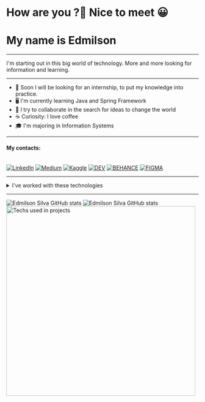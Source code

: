 # How are you ?👋  Nice to meet 😀
# My name is Edmilson

-----

I'm starting out in this big world of technology. More and more looking for information and learning. 

-----

- 💼 Soon I will be looking for an internship, to put my knowledge into practice.
- 🖥️ I'm currently learning Java and Spring Framework
- 👯 I try to collaborate in the search for ideas to change the world
- ☕ Curiosity: I love coffee 
- 🎓 I'm majoring in Information Systems

-----
#### My contacts:

<div style="display: inline_block"><br>
 <a target="_blank" href="https://www.linkedin.com/in/deveddi"><img alt="LinkedIn" src="https://img.shields.io/badge/linkedin-%230077B5.svg?style=for-the-badge&logo=linkedin&logoColor=white"/></a>
 <a target="_blank" href="https://medium.com/@DevEddi
"><img alt="Medium" src="https://img.shields.io/badge/Medium-%23000000.svg?style=for-the-badge&logo=Medium&logoColor=white"/></a>
 <a target="_blank" href="https://www.kaggle.com/edmilsoneddi">	<img alt="Kaggle" src="https://img.shields.io/badge/Kaggle-20BEFF?style=for-the-badge&logo=Kaggle&logoColor=white"/></a>
<a target="_blank" href="https://dev.to/deveddi">	<img alt="DEV" src="https://img.shields.io/badge/dev.to-0A0A0A?style=for-the-badge&logo=dev.to&logoColor=white"/></a>
 <a target="_blank" href="https://www.behance.net/DevEddi">	<img alt="BEHANCE" src="https://img.shields.io/badge/Behance-0054F7?style=for-the-badge&logo=behance&logoColor=white"/></a>
 <a target="_blank" href="https://www.figma.com/@deveddi">	<img alt="FIGMA" src="https://img.shields.io/badge/Figma-F24E1E?style=for-the-badge&logo=figma&logoColor=white"/></a>
</div>


---
<details>
    <summary>I've worked with these technologies</summary>
    <div align="center">
      <img src="https://img.shields.io/badge/React_Native-20232A?style=for-the-badge&logo=react&logoColor=61DAFB" />       
      <img src="https://img.shields.io/badge/JavaScript-323330?style=for-the-badge&logo=javascript&logoColor=F7DF1E" /> 
      <img src="https://img.shields.io/badge/Python-3776AB?style=for-the-badge&logo=python&logoColor=white" />  
      <img src="https://img.shields.io/badge/Git-F05032?style=for-the-badge&logo=git&logoColor=white" /> 
      <img src="https://img.shields.io/badge/Windows-0078D6?style=for-the-badge&logo=windows&logoColor=white" /> 
      <img src="https://img.shields.io/badge/Linux-FCC624?style=for-the-badge&logo=linux&logoColor=black" />       
      <img src="https://img.shields.io/badge/Visual_Studio_Code-0078D4?style=for-the-badge&logo=visual%20studio%20code&logoColor=white" /> 
      <img src="https://img.shields.io/badge/MySQL-005C84?style=for-the-badge&logo=mysql&logoColor=white" />
      <img src="https://img.shields.io/badge/Adobe%20after%20affects-CF96FD?style=for-the-badge&logo=Adobe%20after%20effects&logoColor=393665" />
      <img src="https://img.shields.io/badge/Adobe%20Illustrator-FF9A00?style=for-the-badge&logo=adobe%20illustrator&logoColor=white" />
      <img src="https://img.shields.io/badge/Canva-%2300C4CC.svg?&style=for-the-badge&logo=Canva&logoColor=white" />
      <img src="https://img.shields.io/badge/gimp-5C5543?style=for-the-badge&logo=gimp&logoColor=white" />
      <img src="https://img.shields.io/badge/Angular-DD0031?style=for-the-badge&logo=angular&logoColor=white" />
      <img src="https://img.shields.io/badge/apache_maven-C71A36?style=for-the-badge&logo=apachemaven&logoColor=white" />
      <img src="https://img.shields.io/badge/Bootstrap-563D7C?style=for-the-badge&logo=bootstrap&logoColor=white" />
      <img src="https://img.shields.io/badge/Expo-1B1F23?style=for-the-badge&logo=expo&logoColor=white" />
     <img src="https://img.shields.io/badge/GitKraken-179287?style=for-the-badge&logo=GitKraken&logoColor=white" />
     <img src="https://img.shields.io/badge/gradle-02303A?style=for-the-badge&logo=gradle&logoColor=white" />
     <img src="https://img.shields.io/badge/jQuery-0769AD?style=for-the-badge&logo=jquery&logoColor=white" />
     <img src="https://img.shields.io/badge/Jupyter-F37626.svg?&style=for-the-badge&logo=Jupyter&logoColor=white" />
     <img src="https://img.shields.io/badge/Junit5-25A162?style=for-the-badge&logo=junit5&logoColor=white" />
     <img src="https://img.shields.io/badge/npm-CB3837?style=for-the-badge&logo=npm&logoColor=white" />
     <img src="https://img.shields.io/badge/Postman-FF6C37?style=for-the-badge&logo=Postman&logoColor=white" />
     <img src="https://img.shields.io/badge/Selenium-43B02A?style=for-the-badge&logo=Selenium&logoColor=white" />
     <img src="https://img.shields.io/badge/Spring-6DB33F?style=for-the-badge&logo=spring&logoColor=white" />
     <img src="https://img.shields.io/badge/Spring_Boot-F2F4F9?style=for-the-badge&logo=spring-boot" />
     <img src="https://img.shields.io/badge/Yarn-2C8EBB?style=for-the-badge&logo=yarn&logoColor=white" />
     <img src="https://img.shields.io/badge/IntelliJIDEA-000000.svg?style=for-the-badge&logo=intellij-idea&logoColor=white" />
     <img src="https://img.shields.io/badge/CSS3-1572B6?style=for-the-badge&logo=css3&logoColor=white" />
     <img src="https://img.shields.io/badge/HTML5-E34F26?style=for-the-badge&logo=html5&logoColor=white" />
     <img src="https://img.shields.io/badge/Numpy-777BB4?style=for-the-badge&logo=numpy&logoColor=white" />
     <img src="https://img.shields.io/badge/Pandas-2C2D72?style=for-the-badge&logo=pandas&logoColor=white" />
     <img src="https://img.shields.io/badge/Plotly-239120?style=for-the-badge&logo=plotly&logoColor=white" />
     <img src="https://img.shields.io/badge/Java-ED8B00?style=for-the-badge&logo=java&logoColor=white" />      
    </div> 
</details>

-----

![Edmilson Silva GitHub stats](https://github-readme-streak-stats.herokuapp.com?user=DevEddi&theme=tokyonight&card_width=300px&date_format=j%20M%5B%20Y%5D) ![Edmilson Silva GitHub stats](https://github-readme-stats.vercel.app/api?username=DevEddi&show_icons=true&theme=tokyonight&card_width=300px&include_all_commits=true&count_private=true)
 <img src="https://github-readme-stats.vercel.app/api/top-langs?username=DevEddi&layout=compact&theme=tokyonight&locale=en" alt="Techs used in projects" width="495px" />
 




  

